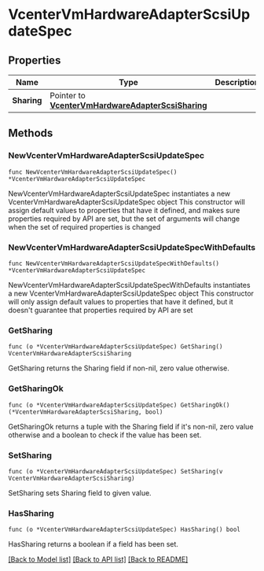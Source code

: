 # VcenterVmHardwareAdapterScsiUpdateSpec

## Properties

Name | Type | Description | Notes
------------ | ------------- | ------------- | -------------
**Sharing** | Pointer to [**VcenterVmHardwareAdapterScsiSharing**](VcenterVmHardwareAdapterScsiSharing.md) |  | [optional] 

## Methods

### NewVcenterVmHardwareAdapterScsiUpdateSpec

`func NewVcenterVmHardwareAdapterScsiUpdateSpec() *VcenterVmHardwareAdapterScsiUpdateSpec`

NewVcenterVmHardwareAdapterScsiUpdateSpec instantiates a new VcenterVmHardwareAdapterScsiUpdateSpec object
This constructor will assign default values to properties that have it defined,
and makes sure properties required by API are set, but the set of arguments
will change when the set of required properties is changed

### NewVcenterVmHardwareAdapterScsiUpdateSpecWithDefaults

`func NewVcenterVmHardwareAdapterScsiUpdateSpecWithDefaults() *VcenterVmHardwareAdapterScsiUpdateSpec`

NewVcenterVmHardwareAdapterScsiUpdateSpecWithDefaults instantiates a new VcenterVmHardwareAdapterScsiUpdateSpec object
This constructor will only assign default values to properties that have it defined,
but it doesn't guarantee that properties required by API are set

### GetSharing

`func (o *VcenterVmHardwareAdapterScsiUpdateSpec) GetSharing() VcenterVmHardwareAdapterScsiSharing`

GetSharing returns the Sharing field if non-nil, zero value otherwise.

### GetSharingOk

`func (o *VcenterVmHardwareAdapterScsiUpdateSpec) GetSharingOk() (*VcenterVmHardwareAdapterScsiSharing, bool)`

GetSharingOk returns a tuple with the Sharing field if it's non-nil, zero value otherwise
and a boolean to check if the value has been set.

### SetSharing

`func (o *VcenterVmHardwareAdapterScsiUpdateSpec) SetSharing(v VcenterVmHardwareAdapterScsiSharing)`

SetSharing sets Sharing field to given value.

### HasSharing

`func (o *VcenterVmHardwareAdapterScsiUpdateSpec) HasSharing() bool`

HasSharing returns a boolean if a field has been set.


[[Back to Model list]](../README.md#documentation-for-models) [[Back to API list]](../README.md#documentation-for-api-endpoints) [[Back to README]](../README.md)



